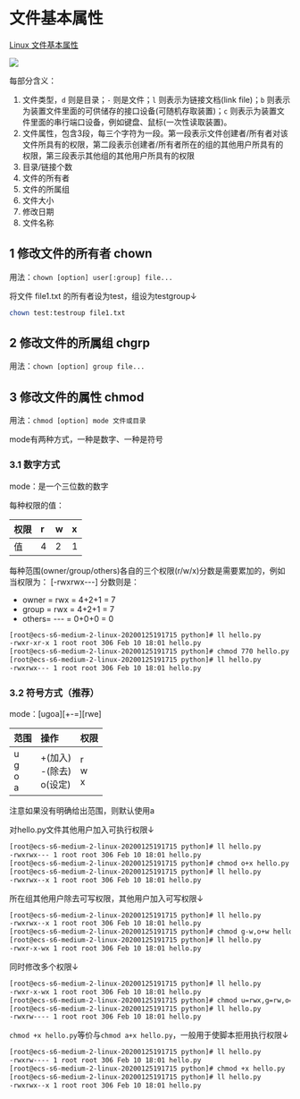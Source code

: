 # 文件基本属性

[Linux 文件基本属性](https://www.runoob.com/linux/linux-file-attr-permission.html)

![](http://image.newarea.site/2023-12-02-23-16-05.png)

每部分含义：

1. 文件类型，`d` 则是目录；`-` 则是文件；`l` 则表示为链接文档(link file)；`b` 则表示为装置文件里面的可供储存的接口设备(可随机存取装置)；`c` 则表示为装置文件里面的串行端口设备，例如键盘、鼠标(一次性读取装置)。
2. 文件属性，包含3段，每三个字符为一段。第一段表示文件创建者/所有者对该文件所具有的权限，第二段表示创建者/所有者所在的组的其他用户所具有的权限，第三段表示其他组的其他用户所具有的权限
3. 目录/链接个数
4. 文件的所有者
5. 文件的所属组
6. 文件大小
7. 修改日期
8. 文件名称

## 1 修改文件的所有者 chown

用法：`chown [option] user[:group] file...`

将文件 file1.txt 的所有者设为test，组设为testgroup↓

```sh
chown test:testroup file1.txt
```

## 2 修改文件的所属组 chgrp

用法：`chown [option] group file...`

## 3 修改文件的属性 chmod

用法：`chmod [option] mode 文件或目录`

mode有两种方式，一种是数字、一种是符号

### 3.1 数字方式

mode：是一个三位数的数字

每种权限的值：

权限|r|w|x
:--|:--|:--|:--
值|4|2|1

每种范围(owner/group/others)各自的三个权限(r/w/x)分数是需要累加的，例如当权限为： [-rwxrwx---] 分数则是：

- owner = rwx = 4+2+1 = 7
- group = rwx = 4+2+1 = 7
- others= --- = 0+0+0 = 0

```sh
[root@ecs-s6-medium-2-linux-20200125191715 python]# ll hello.py
-rwxr-xr-x 1 root root 306 Feb 10 18:01 hello.py
[root@ecs-s6-medium-2-linux-20200125191715 python]# chmod 770 hello.py
[root@ecs-s6-medium-2-linux-20200125191715 python]# ll hello.py
-rwxrwx--- 1 root root 306 Feb 10 18:01 hello.py
```

### 3.2 符号方式（推荐）

mode：[ugoa][+-=][rwe]

范围|操作|权限
:--|:--|:--
u<br>g<br>o<br>a | +(加入)<br>-(除去)<br>o(设定) | r<br>w<br>x

注意如果没有明确给出范围，则默认使用a

对hello.py文件其他用户加入可执行权限↓

```sh
[root@ecs-s6-medium-2-linux-20200125191715 python]# ll hello.py
-rwxrwx--- 1 root root 306 Feb 10 18:01 hello.py
[root@ecs-s6-medium-2-linux-20200125191715 python]# chmod o+x hello.py
[root@ecs-s6-medium-2-linux-20200125191715 python]# ll hello.py
-rwxrwx--x 1 root root 306 Feb 10 18:01 hello.py
```

所在组其他用户除去可写权限，其他用户加入可写权限↓

```sh
[root@ecs-s6-medium-2-linux-20200125191715 python]# ll hello.py
-rwxrwx--x 1 root root 306 Feb 10 18:01 hello.py
[root@ecs-s6-medium-2-linux-20200125191715 python]# chmod g-w,o+w hello.py
[root@ecs-s6-medium-2-linux-20200125191715 python]# ll hello.py
-rwxr-x-wx 1 root root 306 Feb 10 18:01 hello.py
```

同时修改多个权限↓

```sh
[root@ecs-s6-medium-2-linux-20200125191715 python]# ll hello.py
-rwxr-x-wx 1 root root 306 Feb 10 18:01 hello.py
[root@ecs-s6-medium-2-linux-20200125191715 python]# chmod u=rwx,g=rw,o=- hello.py
[root@ecs-s6-medium-2-linux-20200125191715 python]# ll hello.py
-rwxrw---- 1 root root 306 Feb 10 18:01 hello.py
```

`chmod +x hello.py`等价与`chmod a+x hello.py`，一般用于使脚本拒用执行权限↓

```sh
[root@ecs-s6-medium-2-linux-20200125191715 python]# ll hello.py
-rwxrw---- 1 root root 306 Feb 10 18:01 hello.py
[root@ecs-s6-medium-2-linux-20200125191715 python]# chmod +x hello.py
[root@ecs-s6-medium-2-linux-20200125191715 python]# ll hello.py
-rwxrwx--x 1 root root 306 Feb 10 18:01 hello.py
```

